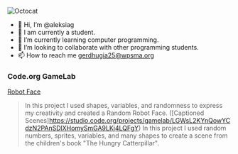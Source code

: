 ![Octocat](https://github.com/aleksiag/aleksiag/assets/146837136/453b482f-8669-41f7-836a-6206b9726e10)
- 👋 Hi, I’m @aleksiag
- 👀 I am currently a student.
- 🌱 I’m currently learning computer programming.
- 💞️ I’m looking to collaborate with other programming students.
- 📫 How to reach me gerdhugia25@wpsma.org

### Code.org GameLab
[Robot Face](https://aleksiag.github.io/RobotFace/)
> In this project I used shapes, variables, and randomness to express my creativity and created a Random Robot Face.
([Captioned Scenes]https://studio.code.org/projects/gamelab/LGWsL2KYnQowYCdzN2PAnSDlXHomySmGA9LKj4LQFgY)
> In this project I used random numbers, sprites, variables, and many shapes to create a scene from the children's book "The Hungry Catterpillar".

<!---
aleksiag/aleksiag is a ✨ special ✨ repository because its `README.md` (this file) appears on your GitHub profile.
You can click the Preview link to take a look at your changes.
--->
